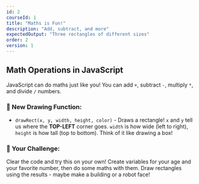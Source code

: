 ```yaml
---
id: 2
courseId: 1
title: "Maths is Fun!"
description: "Add, subtract, and more"
expectedOutput: "Three rectangles of different sizes"
order: 2
version: 1
---
```


## Math Operations in JavaScript

JavaScript can do maths just like you! You can add `+`, subtract `-`, multiply `*`, and divide `/` numbers.

### 🎨 New Drawing Function:

- `drawRect(x, y, width, height, color)` - Draws a rectangle! `x` and `y` tell us where the **TOP-LEFT** corner goes. `width` is how wide (left to right), `height` is how tall (top to bottom). Think of it like drawing a box!

### 🌟 Your Challenge:

Clear the code and try this on your own! Create variables for your age and your favorite number, then do some maths with them. Draw rectangles using the results - maybe make a building or a robot face!